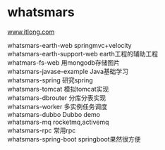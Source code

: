 # whatsmars
www.itlong.com

whatsmars-earth-web springmvc+velocity<br />
whatsmars-earth-support-web earth工程的辅助工程<br />
whatmars-fs-web 用mongodb存储图片<br />
whatsmars-javase-example Java基础学习<br />
whatsmars-spring 研究spring<br />
whatsmars-tomcat 模拟tomcat实现<br />
whatsmars-dbrouter 分库分表实现<br />
whatsmars-worker 多实例任务调度<br />
whatsmars-dubbo Dubbo demo<br />
whatsmars-mq rocketmq,activemq<br />
whatsmars-rpc 常用rpc<br />
whatsmars-spring-boot springboot果然很方便<br />